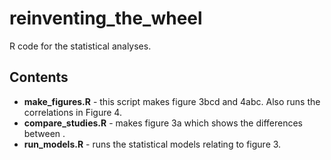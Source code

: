 # reinventing_the_wheel

R code for the statistical analyses. 

## Contents

- **make_figures.R** - this script makes figure 3bcd and 4abc. Also runs the correlations in Figure 4. 
- **compare_studies.R** - makes figure 3a which shows the differences between .
- **run_models.R** - runs the statistical models relating to figure 3. 
